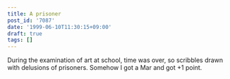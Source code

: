```yaml
---
title: A prisoner
post_id: '7087'
date: '1999-06-10T11:30:15+09:00'
draft: true
tags: []
---
```


During the examination of art at school, time was over, so scribbles drawn with delusions of prisoners. Somehow I got a Mar and got +1 point.
